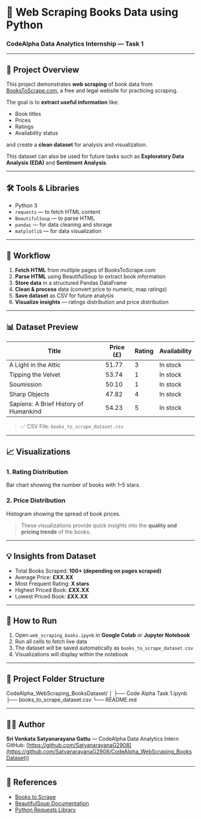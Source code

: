 # 📘 Web Scraping Books Data using Python
### CodeAlpha Data Analytics Internship — Task 1

---

## 📌 Project Overview
This project demonstrates **web scraping** of book data from [BooksToScrape.com](https://books.toscrape.com/), a free and legal website for practicing scraping.

The goal is to **extract useful information** like:
- Book titles  
- Prices  
- Ratings  
- Availability status  

and create a **clean dataset** for analysis and visualization.

This dataset can also be used for future tasks such as **Exploratory Data Analysis (EDA)** and **Sentiment Analysis**.

---

## 🛠 Tools & Libraries
- Python 3  
- `requests` — to fetch HTML content  
- `BeautifulSoup` — to parse HTML  
- `pandas` — for data cleaning and storage  
- `matplotlib` — for data visualization  

---

## 🧩 Workflow
1. **Fetch HTML** from multiple pages of BooksToScrape.com  
2. **Parse HTML** using BeautifulSoup to extract book information  
3. **Store data** in a structured Pandas DataFrame  
4. **Clean & process** data (convert price to numeric, map ratings)  
5. **Save dataset** as CSV for future analysis  
6. **Visualize insights** — ratings distribution and price distribution  

---

## 📊 Dataset Preview

| Title                                   | Price (£) | Rating | Availability |
|----------------------------------------|-----------|--------|--------------|
| A Light in the Attic                    | 51.77     | 3      | In stock     |
| Tipping the Velvet                      | 53.74     | 1      | In stock     |
| Soumission                              | 50.10     | 1      | In stock     |
| Sharp Objects                           | 47.82     | 4      | In stock     |
| Sapiens: A Brief History of Humankind  | 54.23     | 5      | In stock     |

> ✅ CSV File: `books_to_scrape_dataset.csv`

---

## 📈 Visualizations

### 1. Rating Distribution
Bar chart showing the number of books with 1–5 stars.

### 2. Price Distribution
Histogram showing the spread of book prices.

> These visualizations provide quick insights into the **quality and pricing trends** of the books.

---

## 💡 Insights from Dataset
- Total Books Scraped: **100+ (depending on pages scraped)**  
- Average Price: **£XX.XX**  
- Most Frequent Rating: **X stars**  
- Highest Priced Book: **£XX.XX**  
- Lowest Priced Book: **£XX.XX**  

---

## 🚀 How to Run
1. Open `web_scraping_books.ipynb` in **Google Colab** or **Jupyter Notebook**  
2. Run all cells to fetch live data  
3. The dataset will be saved automatically as `books_to_scrape_dataset.csv`  
4. Visualizations will display within the notebook  

---

## 🔗 Project Folder Structure
CodeAlpha_WebScraping_BooksDataset/
│
├── Code Alpha Task 1.ipynb
├── books_to_scrape_dataset.csv
└── README.md


---

## 👨‍💻 Author
**Sri Venkata Satyanarayana Gattu** — CodeAlpha Data Analytics Intern  
GitHub: [https://github.com/SatyanarayanaG2908](https://github.com/SatyanarayanaG2908/CodeAlpha_WebScraping_BooksDataset))

---

## 📌 References
- [Books to Scrape](https://books.toscrape.com/)  
- [BeautifulSoup Documentation](https://www.crummy.com/software/BeautifulSoup/bs4/doc/)  
- [Python Requests Library](https://docs.python-requests.org/)

